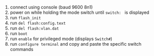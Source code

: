 1. connect using console (baud 9600 8n1)
2. power on while holding the mode switch until `switch: ` is displayed
3. run `flash_init`
4. run `del flash:config.text`
5. run `del flash:vlan.dat`
6. run `boot`
7. run `enable` for privileged mode (displays `Switch#`)
8. run `configure terminal` and copy and paste the specific switch commands